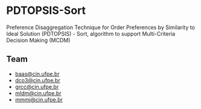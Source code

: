 # PDTOPSIS-Sort
Preference Disaggregation Technique for Order Preferences by  Similarity to Ideal Solution (PDTOPSIS) - Sort, algorithm to support Multi-Criteria Decision Making (MCDM)

## Team
- baas@cin.ufpe.br
- dco3@cin.ufpe.br
- grcc@cin.ufpe.br
- mldm@cin.ufpe.br
- mmmj@cin.ufpe.br
